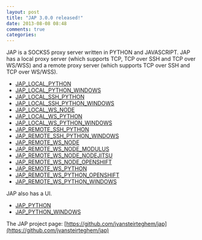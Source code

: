```yaml
---
layout: post
title: "JAP 3.0.0 released!"
date: 2013-08-08 08:48
comments: true
categories: 
---
```

JAP is a SOCKS5 proxy server written in PYTHON and JAVASCRIPT.
JAP has a local proxy server (which supports TCP, TCP over SSH and TCP over WS/WSS) and a remote proxy server (which supports TCP over SSH and TCP over WS/WSS).

* [JAP_LOCAL_PYTHON](https://github.com/jvansteirteghem/jap/releases/download/2013-08-05/JAP_LOCAL_PYTHON-3.0.0.zip)
* [JAP_LOCAL_PYTHON_WINDOWS](https://github.com/jvansteirteghem/jap/releases/download/2013-08-05/JAP_LOCAL_PYTHON_WINDOWS-3.0.0.zip)
* [JAP_LOCAL_SSH_PYTHON](https://github.com/jvansteirteghem/jap/releases/download/2013-08-05/JAP_LOCAL_SSH_PYTHON-3.0.0.zip)
* [JAP_LOCAL_SSH_PYTHON_WINDOWS](https://github.com/jvansteirteghem/jap/releases/download/2013-08-05/JAP_LOCAL_SSH_PYTHON_WINDOWS-3.0.0.zip)
* [JAP_LOCAL_WS_NODE](https://github.com/jvansteirteghem/jap/releases/download/2013-08-05/JAP_LOCAL_WS_NODE-3.0.0.zip)
* [JAP_LOCAL_WS_PYTHON](https://github.com/jvansteirteghem/jap/releases/download/2013-08-05/JAP_LOCAL_WS_PYTHON-3.0.0.zip)
* [JAP_LOCAL_WS_PYTHON_WINDOWS](https://github.com/jvansteirteghem/jap/releases/download/2013-08-05/JAP_LOCAL_WS_PYTHON_WINDOWS-3.0.0.zip)
* [JAP_REMOTE_SSH_PYTHON](https://github.com/jvansteirteghem/jap/releases/download/2013-08-05/JAP_REMOTE_SSH_PYTHON-3.0.0.zip)
* [JAP_REMOTE_SSH_PYTHON_WINDOWS](https://github.com/jvansteirteghem/jap/releases/download/2013-08-05/JAP_REMOTE_SSH_PYTHON_WINDOWS-3.0.0.zip)
* [JAP_REMOTE_WS_NODE](https://github.com/jvansteirteghem/jap/releases/download/2013-08-05/JAP_REMOTE_WS_NODE-3.0.0.zip)
* [JAP_REMOTE_WS_NODE_MODULUS](https://github.com/jvansteirteghem/jap/releases/download/2013-08-05/JAP_REMOTE_WS_NODE_MODULUS-3.0.0.zip)
* [JAP_REMOTE_WS_NODE_NODEJITSU](https://github.com/jvansteirteghem/jap/releases/download/2013-08-05/JAP_REMOTE_WS_NODE_NODEJITSU-3.0.0.zip)
* [JAP_REMOTE_WS_NODE_OPENSHIFT](https://github.com/jvansteirteghem/jap/releases/download/2013-08-05/JAP_REMOTE_WS_NODE_OPENSHIFT-3.0.0.zip)
* [JAP_REMOTE_WS_PYTHON](https://github.com/jvansteirteghem/jap/releases/download/2013-08-05/JAP_REMOTE_WS_PYTHON-3.0.0.zip)
* [JAP_REMOTE_WS_PYTHON_OPENSHIFT](https://github.com/jvansteirteghem/jap/releases/download/2013-08-05/JAP_REMOTE_WS_PYTHON_OPENSHIFT-3.0.0.zip)
* [JAP_REMOTE_WS_PYTHON_WINDOWS](https://github.com/jvansteirteghem/jap/releases/download/2013-08-05/JAP_REMOTE_WS_PYTHON_WINDOWS-3.0.0.zip)

JAP also has a UI.

* [JAP_PYTHON](https://github.com/jvansteirteghem/jap/releases/download/2013-08-05/JAP_PYTHON-3.0.0.zip)
* [JAP_PYTHON_WINDOWS](https://github.com/jvansteirteghem/jap/releases/download/2013-08-05/JAP_PYTHON_WINDOWS-3.0.0.zip)

The JAP project page: [https://github.com/jvansteirteghem/jap](https://github.com/jvansteirteghem/jap)